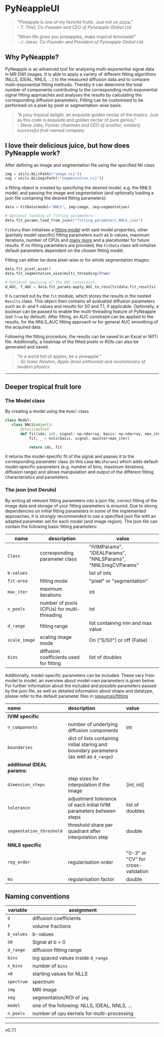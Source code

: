 # PyNeappleUI

> "Pineapple is one of my favorite fruits. Just not on pizza."  
> _- T. Thiel, Co-Founder and CEO of Pyneapple Global Ltd._

> "When life gives you pineapples, make _tropical_ lemonade!"\
> _- J. Jasse, Co-Founder and President of Pyneapple Global Ltd._

## Why PyNeapple?

PyNeapple is an advanced tool for analysing multi-exponential signal data in MR DWI images. It is able to apply a
variety of different fitting algorithms (NLLS, IDEAL, NNLS, ...) to the measured diffusion data and to compare
multi-exponential fitting methods. Thereby it can determine the total number of components contributing to the
corresponding multi-exponential signal fitting approaches and analyses the results by calculating the corresponding
diffusion parameters. Fitting can be customised to be performed on a pixel by pixel or segmentation-wise basis.

> "A juicy tropical delight, an exquisite golden nectar of the tropics. Just as this code is exquisite and golden nectar
> of pure genius."  
> _- Steve Jobs, Former chairman and CEO of another, similarly successful fruit-named company_


## I love their delicious juice, but how does PyNeapple work?

After defining an image and segmentation file using the specified Nii class

```python
img = utils.Nii(Path(r"image.nii"))
seg = utils.NiiSeg(Path(r"segmentation.nii"))
```

a fitting object is created by specifying the desired model, e.g. the NNLS model, and passing the image and
segmentation (and optionally loading a json file containing the desired fitting parameters):

```python
data = FitData(model="NNLS", img=image, seg=segmentation)

# Optional loading of fitting parameters:
data.fit_params.load_from_json(r"fitting_parameters_NNLS.json")
```

```FitData``` then initialises a [fitting model](#the-model-class) with said model properties, other (partially model 
specific) fitting parameters such as b-values, maximum iterations, number of CPUs and [many more](#the-json-not-derulo) 
and a placeholder for future results. If no fitting parameters are provided, the ```FitData``` class will initialise default
parameters dependent on the chosen fitting model.

Fitting can either be done pixel-wise or for whole segmentation images:

```python
data.fit_pixel_wise()
data.fit_segmentation_wise(multi_threading=True)

# Optional applying of the AUC constraint:
d_AUC, f_AUC = data.fit_params.apply_AUC_to_results(data.fit_results)
```

It is carried out by the ```fit``` module, which stores the results in the nested ```Results``` class. This object then
contains all evaluated diffusion parameters such as d- and f-values and results for S0 and T1, if applicable. Optionally,
a boolean can be passed to enable the multi-threading feature of PyNeapple (set ```True``` by default). After fitting, an
AUC constraint can be applied to the results, for the NNLS_AUC fitting approach or for general AUC smoothing of the
acquired data.

Following the fitting procedure, the results can be saved to an Excel or NifTi file. Additionally, a heatmap
of the fitted pixels or ROIs can also be generated and saved.

> "In a world full of apples, be a pineapple."\
> _- Sir Isaac Newton, Apple (tree) enthusiast and revolutionary of modern physics_

___
## Deeper tropical fruit lore
### The Model class

 By creating a model using the ```Model``` class

 ```python
class Model:
    class NNLS(object):
        @staticmethod
        def fit(idx: int, signal: np.ndarray, basis: np.ndarray, max_iter: int | None):
            fit, _ = nnls(basis, signal, maxiter=max_iter)

            return idx, fit
 ```

 it returns the model-specific fit of the signal and passes it to the corresponding parameter class (in this
 case ```NNLSParams```) which adds default model-specific parameters (e.g. number of bins, maximum iterations,
 diffusion range) and allows manipulation and output of the different fitting characteristics and parameters.

### The json (not Derulo)

 By writing all relevant fitting parameters into a json file, correct fitting of the image data and storage of your 
 fitting parameters is ensured. Due to strong dependencies on initial fitting parameters in some of the implemented 
 approaches, it is strongly recommended to use a specified json file with an adapted parameter set for each model 
 (and image region). The json file can contain the following basic fitting parameters:
 
| name              | description                                | value                                                        |
|-------------------|--------------------------------------------|--------------------------------------------------------------|
| ```Class```       | corresponding parameter class              | "IVIMParams", "IDEALParams", "NNLSParams", "NNLSregCVParams" |
| ```b-values```    |                                            | list of ints                                                 |
| ```fit-area```    | fitting mode                               | "pixel" or "segmentation"                                    |
| ```max_iter```    | maximum iterations                         | int                                                          |
| ```n_pools```     | number of pools (CPUs) for multi-threading | int                                                          |
| ```d_range```     | fitting range                              | list containing min and max value                            |
| ```scale_image``` | scaling image mode                         | On ("S/S0") or off (False)                                   | 
| ```bins```        | diffusion coefficients used for fitting    | list of doubles                                              |

 Additionally, model-specific parameters can be included. These vary from model to model, an overview about model-own
 parameters is given below.
 For further information about the included and possible parameters passed by the json file, as well as
 detailed information about shape and datatype, please refer to the default parameter files in [resources/fitting](./resources/fitting)
 
| name                         | description                                                                                 | value                              |
|:-----------------------------|:--------------------------------------------------------------------------------------------|:-----------------------------------|
| **IVIM specific**            |                                                                                             |                                    |
| ```n_components```           | number of underlying diffusion components                                                   | int                                |
| ```boundaries```             | dict of lists containing initial staring and boundary parameters (as well as ```d_range```) |                                    |
| **additional IDEAL params:** |                                                                                             |                                    |
| ```dimension_steps```        | step sizes for interpolation if the image                                                   | [int, int]                         |
| ```tolerance```              | adjustment tolerance of each initial IVIM parameters between steps                          | list of doubles                    |
| ```segmentation_threshold``` | threshold share per quadrant after interpolation step                                       | double                             |
| **NNLS specific**            |                                                                                             |                                    |
| ```reg_order```              | regularisation order                                                                        | "0-3" or "CV" for cross-validation |
| ```mu```                     | regularisation factor                                                                       | double                             |


## Naming conventions

<div align="center">

| variable   | assignment                                   |
|------------|----------------------------------------------|
| `d`        | diffusion coefficients                       |
| `f`        | volume fractions                             |
| `b_values` | b-values                                     |
| `S0`       | Signal at b = 0                              |
| `d_range`  | diffusion fitting range                      |
| `bins`     | log spaced values inside `d_range`           |
| `n_bins`   | number of `bins`                             |
| `x0`       | starting values for NLLS                     |
| `spectrum` | spectrum                                     |
| `img`      | MRI image                                    |
| `seg`      | segmentation/ROI of `img`                    |
| `model`    | one of the following: NLLS, IDEAL, NNLS, ... |
| `n_pools`  | number of cpu kernels for multi-processing   |

</div>

---
v0.7.1
